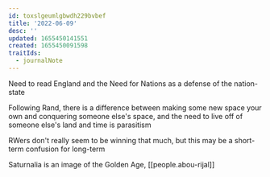 ```yaml
---
id: toxslgeumlgbwdh229bvbef
title: '2022-06-09'
desc: ''
updated: 1655450141551
created: 1655450091598
traitIds:
  - journalNote
---
```


Need to read England and the Need for Nations as a defense of the nation-state

Following Rand, there is a difference between making some new space your own and conquering someone else's space, and the need to live off of someone else's land and time is parasitism

RWers don't really seem to be winning that much, but this may be a short-term confusion for long-term

Saturnalia is an image of the Golden Age, [[people.abou-rijal]]
